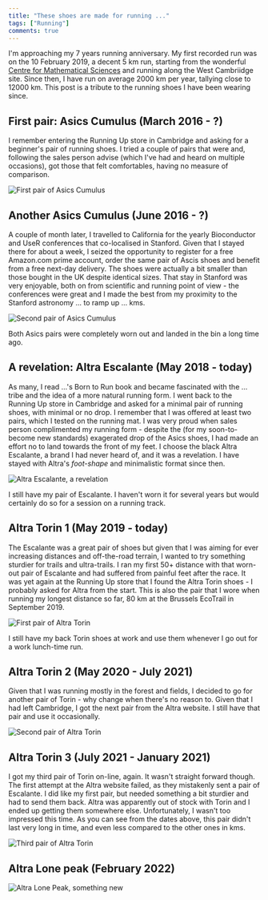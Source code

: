 ```yaml
---
title: "These shoes are made for running ..."
tags: ["Running"]
comments: true
---
```


I'm approaching my 7 years running anniversary. My first recorded run
was on the 10 February 2019, a decent 5 km run, starting from the
wonderful [Centre for Mathematical
Sciences](https://www.maths.cam.ac.uk/) and running along the West
Cambriidge site. Since then, I have run on average 2000 km per year,
tallying close to 12000 km. This post is a tribute to the running
shoes I have been wearing since.


## First pair: Asics Cumulus (March 2016 - ?)

I remember entering the Running Up store in Cambridge and asking for a
beginner's pair of running shoes. I tried a couple of pairs that were
and, following the sales person advise (which I've had and heard on
multiple occasions), got those that felt comfortables, having no
measure of comparison.

![First pair of Asics Cumulus](/images/running_shoes_asics_cumulis_black_2016.jpg)

## Another Asics Cumulus (June 2016 - ?)

A couple of month later, I travelled to California for the yearly
Bioconductor and UseR conferences that co-localised in Stanford. Given
that I stayed there for about a week, I seized the opportunity to
register for a free Amazon.com prime account, order the same pair of
Ascis shoes and benefit from a free next-day delivery. The shoes were
actually a bit smaller than those bought in the UK despite identical
sizes. That stay in Stanford was very enjoyable, both on from
scientific and running point of view - the conferences were great and
I made the best from my proximity to the Stanford astronomy ... to
ramp up ... kms.

![Second pair of Asics Cumulus](/images/running_shoes_asics_cumulis_blue_2016.jpg)

Both Asics pairs were completely worn out and landed in the bin a long
time ago.

## A revelation: Altra Escalante (May 2018 - today)

As many, I read ...'s Born to Run book and became fascinated with the
... tribe and the idea of a more natural running form. I went back to
the Running Up store in Cambridge and asked for a minimal pair of
running shoes, with minimal or no drop. I remember that I was offered
at least two pairs, which I tested on the running mat. I was very
proud when sales person complimented my running form - despite the
(for my soon-to-become new standards) exagerated drop of the Asics
shoes, I had made an effort no to land towards the front of my feet. I
choose the black Altra Escalante, a brand I had never heard of, and it
was a revelation. I have stayed with Altra's *foot-shape* and
minimalistic format since then.

![Altra Escalante, a revelation](/images/running_shoes_esalante.jpg)

I still have my pair of Escalante. I haven't worn it for several years
but would certainly do so for a session on a running track.

## Altra Torin 1 (May 2019 - today)

The Escalante was a great pair of shoes but given that I was aiming
for ever increasing distances and off-the-road terrain, I wanted to
try something sturdier for trails and ultra-trails. I ran my first 50+
distance with that worn-out pair of Escalante and had suffered from
painful feet after the race. It was yet again at the Running Up store
that I found the Altra Torin shoes - I probably asked for Altra from
the start. This is also the pair that I wore when running my longest
distance so far, 80 km at the Brussels EcoTrail in September 2019.

![First pair of Altra Torin](/images/running_shoes_torin_black.jpg)

I still have my back Torin shoes at work and use them whenever I go
out for a work lunch-time run.

## Altra Torin 2 (May 2020 - July 2021)

Given that I was running mostly in the forest and fields, I decided to
go for another pair of Torin - why change when there's no reason
to. Given that I had left Cambridge, I got the next pair from the
Altra website. I still have that pair and use it occasionally.

![Second pair of Altra Torin](/images/running_shoes_torin_blue.jpg)

## Altra Torin 3 (July 2021 - January 2021)

I got my third pair of Torin on-line, again. It wasn't straight
forward though. The first attempt at the Altra website failed, as they
mistakenly sent a pair of Escalante. I did like my first pair, but
needed something a bit sturdier and had to send them back. Altra was
apparently out of stock with Torin and I ended up getting them
somewhere else. Unfortunately, I wasn't too impressed this time. As
you can see from the dates above, this pair didn't last very long in
time, and even less compared to the other ones in kms.


![Third pair of Altra Torin](/images/running_shoes_torin_grey.jpg)

## Altra Lone peak (February 2022)

![Altra Lone Peak, something new](/images/running_shoes_lone_peak_grey_2022.jpg)
